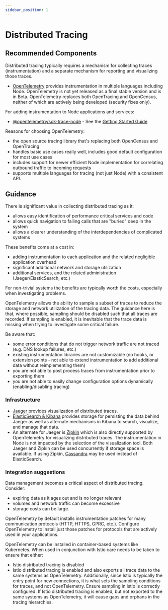 ```yaml
---
sidebar_position: 1
---
```


# Distributed Tracing

## Recommended Components

Distributed tracing typically requires a mechanism for collecting traces (instrumentation)
and a separate mechanism for reporting and visualizing those traces.

- [OpenTelemetry](https://opentelemetry.io/) provides instrumentation in multiple languages
  including Node. OpenTelemetry is not yet released as a final stable version and is in Beta.
  OpenTelemetry replaces both OpenTracing and OpenCensus, neither of which are actively being
  developed (security fixes only).

For adding instrumentation to Node applications and services:

- [@opentelemetry/sdk-trace-node](https://www.npmjs.com/package/@opentelemetry/sdk-trace-node) - See the
  [Getting Started Guide](https://github.com/open-telemetry/opentelemetry-js/blob/master/getting-started/README.md)

Reasons for choosing OpenTelemetry:

- the open source tracing library that's replacing both OpenCensus and OpenTracing
- handles basic use cases really well, includes good default configuration for most use cases
- includes support for newer efficient Node implementation for correlating outbound traffic
  to incoming requests
- supports multiple languages for tracing (not just Node) with a consistent API.

## Guidance

There is significant value in collecting distributed tracing as it:

- allows easy identification of performance critical services and code
- allows quick navigation to failing calls that are "buried" deep in the system
- allows a clearer understanding of the interdependencies of complicated systems

These benefits come at a cost in:

- adding instrumentation to each application and the related negligible application overhead
- significant additional network and storage utilization
- additional services, and the related administration (Jaeger/ElasticSearch, etc.)

For non-trivial systems the benefits are typically worth the costs, especially when investigating
problems.

OpenTelemetry allows the ability to sample a subset of traces to reduce the storage and network
utilization of the tracing data. The guidance here is that, where possible, sampling should be disabled
such that all traces are recorded. If sampling is enabled, it is inevitable that the trace data is
missing when trying to investigate some critical failure.

Be aware that:

- some error conditions that do not trigger network traffic are not traced (e.g. DNS lookup
  failures, etc.)
- existing instrumentation libraries are not customizable (no hooks, or extension points -
  not able to extend instrumentation to add additional data without reimplementing them)
- you are not able to post process traces from instrumentation prior to exporting them
- you are not able to easily change configuration options dynamically (enabling/disabling tracing)

### Infrastructure

- [Jaeger](https://www.jaegertracing.io/) provides visualization of distributed traces.
- [ElasticSearch & Kibana](https://www.elastic.co/elastic-stack) provides storage for persisting
  the data behind Jaeger as well as alternate mechanisms in Kibana to search, visualize, and manage
  that data.
- An alternate for Jaeger is [Zipkin](https://zipkin.io/) which is also directly supported by
  OpenTelemetry for visualizing distributed traces. The instrumentation in Node is not impacted
  by the selection of the visualization tool. Both Jaeger and Zipkin can be used concurrently if
  storage space is available. If using Zipkin, [Cassandra](https://cassandra.apache.org/) may be used
  instead of ElasticSearch.

### Integration suggestions

Data management becomes a critical aspect of distributed tracing. Consider:

- expiring data as it ages out and is no longer relevant
- volumes and network traffic can become excessive
- storage costs can be large.

OpenTelemetry by default installs instrumentation patches for many communication protocols
(HTTP, HTTPS, GPRC, etc.). Configure OpenTelemetry to install just those patches for protocols that are
actively used in your applications.

OpenTelemetry can be installed in container-based systems like Kubernetes. When used in conjunction with
Istio care needs to be taken to ensure that either:

- Istio distributed tracing is disabled
- Istio distributed tracing is enabled and also exports all trace data to the same systems as OpenTelemetry.
  Additionally, since Istio is typically the entry point for new connections, it is what sets the
  sampling conditions for traces, and not OpenTelemetry. Ensure sampling in Istio is correctly configured.
  If Istio distributed tracing is enabled, but not exported to the same systems as OpenTelemetry, it
  will cause gaps and orphans in the tracing hierarchies.
